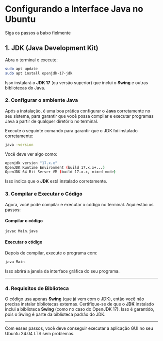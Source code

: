 # Configurando a Interface Java no Ubuntu

Siga os passos a baixo fielmente

## 1. **JDK (Java Development Kit)**

Abra o terminal e execute:

```bash
sudo apt update
sudo apt install openjdk-17-jdk
```

Isso instalará o **JDK 17** (ou versão superior) que inclui o **Swing** e outras bibliotecas do Java.

### 2. **Configurar o ambiente Java**

Após a instalação, é uma boa prática configurar o **Java** corretamente no seu sistema, para garantir que você possa compilar e executar programas Java a partir de qualquer diretório no terminal.

Execute o seguinte comando para garantir que o JDK foi instalado corretamente:

```bash
java -version
```

Você deve ver algo como:

```bash
openjdk version "17.x.x"
OpenJDK Runtime Environment (build 17.x.x+...)
OpenJDK 64-Bit Server VM (build 17.x.x, mixed mode)
```

Isso indica que o **JDK** está instalado corretamente.

### 3. **Compilar e Executar o Código**

Agora, você pode compilar e executar o código no terminal. Aqui estão os passos:

#### Compilar o código

```bash
javac Main.java
```

#### Executar o código

Depois de compilar, execute o programa com:

```bash
java Main
```

Isso abrirá a janela da interface gráfica do seu programa.

---

### 4. **Requisitos de Biblioteca**

O código usa apenas **Swing** (que já vem com o JDK), então você não precisa instalar bibliotecas externas. Certifique-se de que o **JDK** instalado inclui a biblioteca **Swing** (como no caso do OpenJDK 17). Isso é garantido, pois o Swing é parte da biblioteca padrão do JDK.

---

Com esses passos, você deve conseguir executar a aplicação GUI no seu Ubuntu 24.04 LTS sem problemas.
